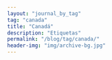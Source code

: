 ```yaml
---
layout: "journal_by_tag"
tag: "canada"
title: "Canadá"
description: "Etiquetas"
permalink: "/blog/tag/canada/"
header-img: "img/archive-bg.jpg"
---
```


